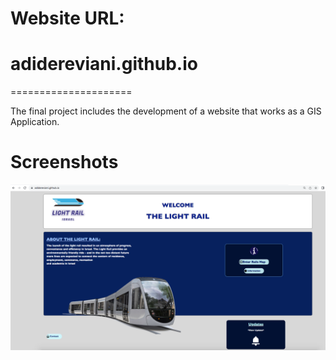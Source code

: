 # Website URL:
# adidereviani.github.io
=====================

The final project includes the development of a website that works as a GIS Application.

Screenshots
=====================
![paint software](lightrail.png)

